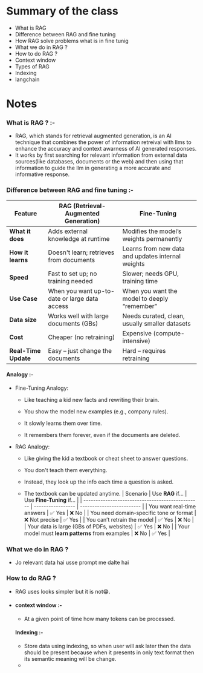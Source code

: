 # Summary of the class

- What is RAG
- Difference between RAG and fine tuning
- How RAG solve problems what is in fine tunig
- What we do in RAG ?
- How to do RAG ?
- Context window
- Types of RAG
- Indexing
- langchain

# Notes

### What is RAG ? :-

- RAG, which stands for retrieval augmented generation, is an AI technique that combines the power of information retreival with llms to enhance the accuracy and context awarness of AI generated responses.
- It works by first searching for relevant information from external data sources(like databases, documents or the web) and then using that information to guide the llm in generating a more accurate and informative response.

### Difference between RAG and fine tuning :-

| Feature              | **RAG (Retrieval-Augmented Generation)**      | **Fine-Tuning**                                   |
| -------------------- | --------------------------------------------- | ------------------------------------------------- |
| **What it does**     | Adds external knowledge at runtime            | Modifies the model’s weights permanently          |
| **How it learns**    | Doesn't learn; retrieves from documents       | Learns from new data and updates internal weights |
| **Speed**            | Fast to set up; no training needed            | Slower; needs GPU, training time                  |
| **Use Case**         | When you want up-to-date or large data access | When you want the model to deeply “remember”      |
| **Data size**        | Works well with large documents (GBs)         | Needs curated, clean, usually smaller datasets    |
| **Cost**             | Cheaper (no retraining)                       | Expensive (compute-intensive)                     |
| **Real-Time Update** | Easy – just change the documents              | Hard – requires retraining                        |

#### Analogy :-

- Fine-Tuning Analogy:

  - Like teaching a kid new facts and rewriting their brain.

  - You show the model new examples (e.g., company rules).

  - It slowly learns them over time.

  - It remembers them forever, even if the documents are deleted.

- RAG Analogy:

  - Like giving the kid a textbook or cheat sheet to answer questions.

  - You don't teach them everything.

  - Instead, they look up the info each time a question is asked.

  - The textbook can be updated anytime.
    | Scenario | Use **RAG** if... | Use **Fine-Tuning** if... |
    | ------------------------------------------------ | ----------------- | ------------------------- |
    | You want real-time answers | ✅ Yes | ❌ No |
    | You need domain-specific tone or format | ❌ Not precise | ✅ Yes |
    | You can’t retrain the model | ✅ Yes | ❌ No |
    | Your data is large (GBs of PDFs, websites) | ✅ Yes | ❌ No |
    | Your model must **learn patterns** from examples | ❌ No | ✅ Yes |

### What we do in RAG ?

- Jo relevant data hai usse prompt me dalte hai

### How to do RAG ?

- RAG uses looks simpler but it is not😁.

- #### context window :-

  - At a given point of time how many tokens can be processed.

  #### Indexing :-

  - Store data using indexing, so when user will ask later then the data should be present because when it presents in only text format then its semantic meaning will be change.
  -
